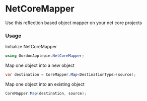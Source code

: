 # NetCoreMapper
Use this reflection based object mapper on your net core projects
### Usage

Initialize NetCoreMapper
```csharp
using GordonApplepie.NetCoreMapper;
```

Map one object into a new object
```csharp
var destination = CoreMapper.Map<DestinationType>(source);
```

Map one object into an existing object
```csharp
CoreMapper.Map(destination, source);
```
